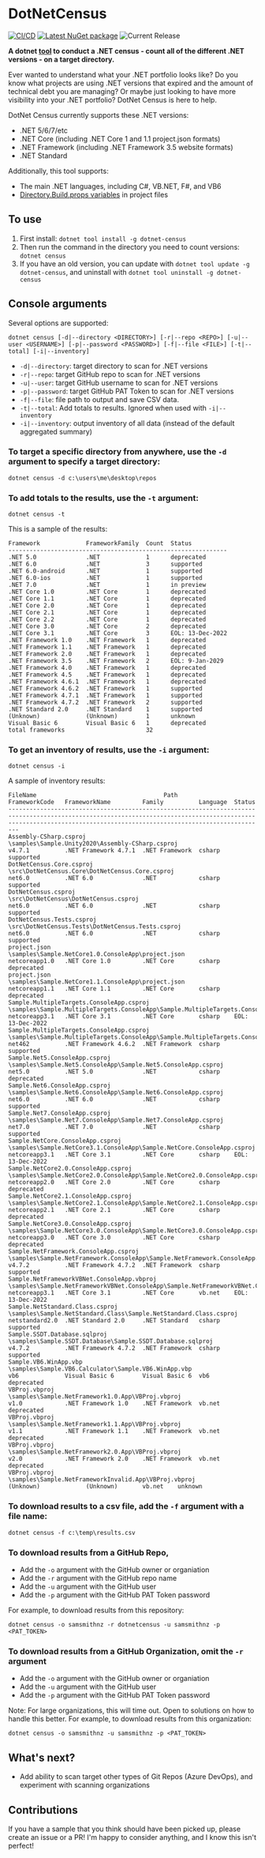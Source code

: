 # DotNetCensus
[![CI/CD](https://github.com/samsmithnz/DotNetCensus/actions/workflows/workflow.yml/badge.svg)](https://github.com/samsmithnz/DotNetCensus/actions/workflows/workflow.yml)
[![Latest NuGet package](https://img.shields.io/nuget/v/dotnet-census)](https://www.nuget.org/packages/dotnet-census/)
![Current Release](https://img.shields.io/github/release/samsmithnz/DotNetCensus/all.svg)

**A dotnet [tool](https://docs.microsoft.com/en-us/dotnet/core/tools/global-tools) to conduct a .NET census - count all of the different .NET versions - on a target directory.** 

Ever wanted to understand what your .NET portfolio looks like? Do you know what projects are using .NET versions that expired and the amount of technical debt you are managing? Or maybe just looking to have more visibility into your .NET portfolio? DotNet Census is here to help.

DotNet Census currently supports these .NET versions:
- .NET 5/6/7/etc
- .NET Core  (including .NET Core 1 and 1.1 project.json formats)
- .NET Framework (including .NET Framework 3.5 website formats)
- .NET Standard

Additionally, this tool supports:
- The main .NET languages, including C#, VB.NET, F#, and VB6
- [Directory.Build.props variables](https://github.com/samsmithnz/DotNetCensus/issues/44) in project files

## To use

1. First install:
`dotnet tool install -g dotnet-census`
2. Then run the command in the directory you need to count versions:
`dotnet census`
3. If you have an old version, you can update with `dotnet tool update -g dotnet-census`, and uninstall with `dotnet tool uninstall -g dotnet-census`

## Console arguments
Several options are supported:

`dotnet census [-d|--directory <DIRECTORY>] [-r|--repo <REPO>] [-u|--user <USERNAME>] [-p|--password <PASSWORD>] [-f|--file <FILE>] [-t|--total] [-i|--inventory]`

- `-d|--directory`: target directory to scan for .NET versions
- `-r|--repo`: target GitHub repo to scan for .NET versions
- `-u|--user`: target GitHub username to scan for .NET versions
- `-p|--password`: target GitHub PAT Token to scan for .NET versions
- `-f|--file`: file path to output and save CSV data. 
- `-t|--total`: Add totals to results. Ignored when used with `-i|--inventory`
- `-i|--inventory`: output inventory of all data (instead of the default aggregated summary)

### To target a specific directory from anywhere, use the `-d` argument to specify a target directory:
`dotnet census -d c:\users\me\desktop\repos`

### To add totals to the results, use the `-t` argument:
`dotnet census -t`

This is a sample of the results: 
```
Framework             FrameworkFamily  Count  Status          
--------------------------------------------------------------
.NET 5.0              .NET             1      deprecated      
.NET 6.0              .NET             3      supported       
.NET 6.0-android      .NET             1      supported       
.NET 6.0-ios          .NET             1      supported       
.NET 7.0              .NET             1      in preview      
.NET Core 1.0         .NET Core        1      deprecated      
.NET Core 1.1         .NET Core        1      deprecated      
.NET Core 2.0         .NET Core        1      deprecated      
.NET Core 2.1         .NET Core        1      deprecated      
.NET Core 2.2         .NET Core        1      deprecated      
.NET Core 3.0         .NET Core        2      deprecated      
.NET Core 3.1         .NET Core        3      EOL: 13-Dec-2022
.NET Framework 1.0    .NET Framework   1      deprecated      
.NET Framework 1.1    .NET Framework   1      deprecated      
.NET Framework 2.0    .NET Framework   1      deprecated      
.NET Framework 3.5    .NET Framework   2      EOL: 9-Jan-2029 
.NET Framework 4.0    .NET Framework   1      deprecated      
.NET Framework 4.5    .NET Framework   1      deprecated      
.NET Framework 4.6.1  .NET Framework   1      deprecated      
.NET Framework 4.6.2  .NET Framework   1      supported       
.NET Framework 4.7.1  .NET Framework   1      supported       
.NET Framework 4.7.2  .NET Framework   2      supported       
.NET Standard 2.0     .NET Standard    1      supported       
(Unknown)             (Unknown)        1      unknown         
Visual Basic 6        Visual Basic 6   1      deprecated      
total frameworks                       32                     
```

### To get an inventory of results, use the `-i` argument:
`dotnet census -i`

A sample of inventory results:
```
FileName                                    Path                                                                                     FrameworkCode   FrameworkName         Family          Language  Status
---------------------------------------------------------------------------------------------------------------------------------------------------------------------------------------------------------------------
Assembly-CSharp.csproj                      \samples\Sample.Unity2020\Assembly-CSharp.csproj                                         v4.7.1          .NET Framework 4.7.1  .NET Framework  csharp    supported
DotNetCensus.Core.csproj                    \src\DotNetCensus.Core\DotNetCensus.Core.csproj                                          net6.0          .NET 6.0              .NET            csharp    supported
DotNetCensus.csproj                         \src\DotNetCensus\DotNetCensus.csproj                                                    net6.0          .NET 6.0              .NET            csharp    supported
DotNetCensus.Tests.csproj                   \src\DotNetCensus.Tests\DotNetCensus.Tests.csproj                                        net6.0          .NET 6.0              .NET            csharp    supported
project.json                                \samples\Sample.NetCore1.0.ConsoleApp\project.json                                       netcoreapp1.0   .NET Core 1.0         .NET Core       csharp    deprecated
project.json                                \samples\Sample.NetCore1.1.ConsoleApp\project.json                                       netcoreapp1.1   .NET Core 1.1         .NET Core       csharp    deprecated
Sample.MultipleTargets.ConsoleApp.csproj    \samples\Sample.MultipleTargets.ConsoleApp\Sample.MultipleTargets.ConsoleApp.csproj      netcoreapp3.1   .NET Core 3.1         .NET Core       csharp    EOL: 13-Dec-2022
Sample.MultipleTargets.ConsoleApp.csproj    \samples\Sample.MultipleTargets.ConsoleApp\Sample.MultipleTargets.ConsoleApp.csproj      net462          .NET Framework 4.6.2  .NET Framework  csharp    supported
Sample.Net5.ConsoleApp.csproj               \samples\Sample.Net5.ConsoleApp\Sample.Net5.ConsoleApp.csproj                            net5.0          .NET 5.0              .NET            csharp    deprecated
Sample.Net6.ConsoleApp.csproj               \samples\Sample.Net6.ConsoleApp\Sample.Net6.ConsoleApp.csproj                            net6.0          .NET 6.0              .NET            csharp    supported
Sample.Net7.ConsoleApp.csproj               \samples\Sample.Net7.ConsoleApp\Sample.Net7.ConsoleApp.csproj                            net7.0          .NET 7.0              .NET            csharp    supported
Sample.NetCore.ConsoleApp.csproj            \samples\Sample.NetCore3.1.ConsoleApp\Sample.NetCore.ConsoleApp.csproj                   netcoreapp3.1   .NET Core 3.1         .NET Core       csharp    EOL: 13-Dec-2022
Sample.NetCore2.0.ConsoleApp.csproj         \samples\Sample.NetCore2.0.ConsoleApp\Sample.NetCore2.0.ConsoleApp.csproj                netcoreapp2.0   .NET Core 2.0         .NET Core       csharp    deprecated
Sample.NetCore2.1.ConsoleApp.csproj         \samples\Sample.NetCore2.1.ConsoleApp\Sample.NetCore2.1.ConsoleApp.csproj                netcoreapp2.1   .NET Core 2.1         .NET Core       csharp    deprecated
Sample.NetCore3.0.ConsoleApp.csproj         \samples\Sample.NetCore3.0.ConsoleApp\Sample.NetCore3.0.ConsoleApp.csproj                netcoreapp3.0   .NET Core 3.0         .NET Core       csharp    deprecated
Sample.NetFramework.ConsoleApp.csproj       \samples\Sample.NetFramework.ConsoleApp\Sample.NetFramework.ConsoleApp.csproj            v4.7.2          .NET Framework 4.7.2  .NET Framework  csharp    supported
Sample.NetFrameworkVBNet.ConsoleApp.vbproj  \samples\Sample.NetFrameworkVBNet.ConsoleApp\Sample.NetFrameworkVBNet.ConsoleApp.vbproj  netcoreapp3.1   .NET Core 3.1         .NET Core       vb.net    EOL: 13-Dec-2022
Sample.NetStandard.Class.csproj             \samples\Sample.NetStandard.Class\Sample.NetStandard.Class.csproj                        netstandard2.0  .NET Standard 2.0     .NET Standard   csharp    supported
Sample.SSDT.Database.sqlproj                \samples\Sample.SSDT.Database\Sample.SSDT.Database.sqlproj                               v4.7.2          .NET Framework 4.7.2  .NET Framework  csharp    supported
Sample.VB6.WinApp.vbp                       \samples\Sample.VB6.Calculator\Sample.VB6.WinApp.vbp                                     vb6             Visual Basic 6        Visual Basic 6  vb6       deprecated
VBProj.vbproj                               \samples\Sample.NetFramework1.0.App\VBProj.vbproj                                        v1.0            .NET Framework 1.0    .NET Framework  vb.net    deprecated
VBProj.vbproj                               \samples\Sample.NetFramework1.1.App\VBProj.vbproj                                        v1.1            .NET Framework 1.1    .NET Framework  vb.net    deprecated
VBProj.vbproj                               \samples\Sample.NetFramework2.0.App\VBProj.vbproj                                        v2.0            .NET Framework 2.0    .NET Framework  vb.net    deprecated
VBProj.vbproj                               \samples\Sample.NetFrameworkInvalid.App\VBProj.vbproj                                                    (Unknown)             (Unknown)       vb.net    unknown
```

### To download results to a csv file, add the `-f` argument with a file name:
`dotnet census -f c:\temp\results.csv`

### To download results from a GitHub Repo, 
- Add the `-o` argument with the GitHub owner or organiation
- Add the `-r` argument with the GitHub repo name
- Add the `-u` argument with the GitHub user
- Add the `-p` argument with the GitHub PAT Token password

For example, to download results from this repository:

`dotnet census -o samsmithnz -r dotnetcensus -u samsmithnz -p <PAT_TOKEN>`

### To download results from a GitHub Organization, omit the `-r` argument
- Add the `-o` argument with the GitHub owner or organiation
- Add the `-u` argument with the GitHub user
- Add the `-p` argument with the GitHub PAT Token password

Note: For large organizations, this will time out. Open to solutions on how to handle this better.
For example, to download results from this organization:

`dotnet census -o samsmithnz -u samsmithnz -p <PAT_TOKEN>`
## What's next?
- Add ability to scan target other types of Git Repos (Azure DevOps), and experiment with scanning organizations

## Contributions
If you have a sample that you think should have been picked up, please create an issue or a PR! I'm happy to consider anything, and I know this isn't perfect!  
